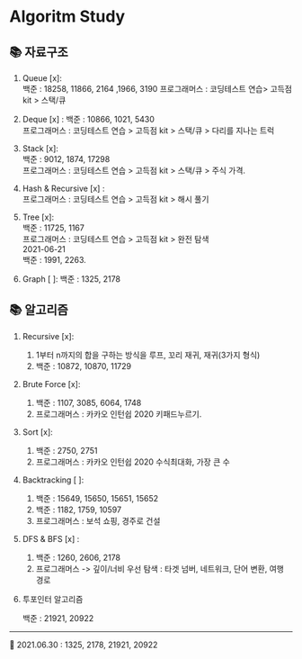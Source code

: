# Algoritm Study

## 📚 자료구조

1. Queue [x]:  
   백준 : 18258, 11866, 2164 ,1966, 3190
   프로그래머스 : 코딩테스트 연습> 고득점 kit > 스택/큐

2. Deque [x] :
   백준 : 10866, 1021, 5430  
   프로그래머스 : 코딩테스트 연습 > 고득점 kit > 스택/큐 > 다리를 지나는 트럭

3. Stack [x]:  
   백준 : 9012, 1874, 17298  
   프로그래머스 : 코딩테스트 연습 > 고득점 kit > 스택/큐 > 주식 가격.

4. Hash & Recursive [x] :  
   프로그래머스 : 코딩테스트 연습 > 고득점 kit > 해시 풀기

5. Tree [x]:  
   백준 : 11725, 1167  
   프로그래머스 : 코딩테스트 연습 > 고득점 kit > 완전 탐색  
   2021-06-21  
   백준 : 1991, 2263.

6. Graph [ ]:
   백준 : 1325, 2178

## 📚 알고리즘

1. Recursive [x]:

   1. 1부터 n까지의 합을 구하는 방식을 루프, 꼬리 재귀, 재귀(3가지 형식)
   2. 백준 : 10872, 10870, 11729

2. Brute Force [x]:

   1. 백준 : 1107, 3085, 6064, 1748
   2. 프로그래머스 : 카카오 인턴쉽 2020 키패드누르기.

3. Sort [x]:

   1. 백준 : 2750, 2751
   2. 프로그래머스 : 카카오 인턴쉽 2020 수식최대화, 가장 큰 수

4. Backtracking [ ]:

   1. 백준 : 15649, 15650, 15651, 15652
   2. 백준 : 1182, 1759, 10597
   3. 프로그래머스 : 보석 쇼핑, 경주로 건설

5. DFS & BFS [x] :

   1. 백준 : 1260, 2606, 2178
   2. 프로그래머스 -> 깊이/너비 우선 탐색 : 타겟 넘버, 네트워크, 단어 변환, 여행 경로

6. 투포인터 알고리즘

   백준 : 21921, 20922

---

📅 2021.06.30 : 1325, 2178, 21921, 20922
